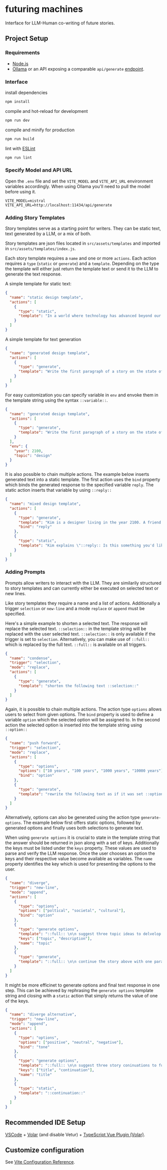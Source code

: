 # futuring machines

Interface for LLM-Human co-writing of future stories.

## Project Setup

### Requirements

- [Node.js](https://nodejs.org/en)
- [Ollama](https://ollama.com) or an API exposing a comparable `api/generate` [endpoint](https://github.com/ollama/ollama/blob/main/docs/api.md#generate-a-completion).

### Interface

install dependencies
```sh
npm install
```

compile and hot-reload for development
```sh
npm run dev
```

compile and minify for production
```sh
npm run build
```

lint with [ESLint](https://eslint.org/)
```sh
npm run lint
```

### Specify Model and API URL
Open the `.env` file and set the `VITE_MODEL` and `VITE_API_URL` environment variables accordingly. When using Ollama you'll need to pull the model before using it.

```
VITE_MODEL=mistral
VITE_API_URL=http://localhost:11434/api/generate
```

### Adding Story Templates
Story templates serve as a starting point for writers. They can be static text, text generated by a LLM, or a mix of both.

Story templates are json files located in `src/assets/templates` and imported in `src/assets/templates/index.js`.

Each story template requires a `name` and one or more `actions`. Each action requires a `type` (`static` or `generate`) and a `template`. Depending on the type the template will either just return the template text or send it to the LLM to generate the text response.

A simple template for static text:
```json
{
  "name": "static design template",
  "actions": [
    {
      "type": "static",
      "template": "In a world where technology has advanced beyond our wildest dreams, design practices have evolved to keep pace. As we step into the future, designers are no longer confined by the limitations of physical materials and two-dimensional screens."
    }
  ]
}
```

A simple template for text generation
```json
{
  "name": "generated design template",
  "actions": [
    {
      "type": "generate",
      "template": "Write the first paragraph of a story on the state of design practice in 2100."
    }
  ]
}
```

For easy customization you can specify variable in `env` and envoke them in the template string using the syntax `::variable::`.
```json
{
  "name": "generated design template",
  "actions": [
    {
      "type": "generate",
      "template": "Write the first paragraph of a story on the state of ::topic:: practice in ::year::."
    }
  ],
  "env": {
    "year": 2100,
    "topic": "design"
  }
}
```

It is also possible to chain multiple actions. The example below inserts generated text into a static template. The first action uses the `bind` property which binds the generated response to the specified variable `reply`. The static action inserts that variable by using `::reply::`
```json
{
  "name": "mixed design template",
  "actions": [
    {
      "type": "generate",
      "template": "Kim is a designer living in the year 2100. A friend asks her what she does all day. What does she respond?",
      "bind": "reply"
    },
    {
      "type": "static",
      "template": "Kim explains \"::reply:: Is this something you'd like to do as well, Alex?\""
    }
  ]
}
```

### Adding Prompts
Prompts allow writers to interact with the LLM. They are similarily structured to story templates and can currently either be executed on selected text or new lines.

Like story templates they require a name and a list of actions. Additionally a trigger `selection` or `new-line` and a mode `replace` or `append` must be specified.

Here's a simple example to shorten a selected text. The response will replace the selected text. `::selection::` in the template string will be replaced with the user selected text. `::selection::` is only available if the trigger is set to `selection`. Alternatively, you can make use of `::full::` which is replaced by the full text. `::full::` is available on all triggers.
```json
{
  "name": "condense",
  "trigger": "selection",
  "mode": "replace",
  "actions": [
    {
      "type": "generate",
      "template": "shorten the following text ::selection::"
    }
  ]
}
```

Again, it is possible to chain multiple actions. The action type `options` allows users to select from given options. The `bind` property is used to define a variable `option` which the selected option will be assigned to. In the second action the selected option is inserted into the template string using `::option::`

```json
{
  "name": "push forward",
  "trigger": "selection",
  "mode": "replace",
  "actions": [
    {
      "type": "options",
      "options": ["10 years", "100 years", "1000 years", "10000 years"],
      "bind": "option"
    },
    {
      "type": "generate",
      "template": "rewrite the following text as if it was set ::option:: in the future ::selection::"
    }
  ]
}
```

Alternatively, options can also be generated using the action type `generate-options`. The example below first offers static options, followed by generated options and finally uses both selections to generate text.

When using `generate options` it is crucial to state in the template string that the answer should be returned in json along with a set of keys. Additionally the keys must be listed under the `keys` property. These values are used to parse and verify the LLM response. Once the user chooses an option the keys and their respective value become available as variables. The `name` property identifies the key which is used for presenting the options to the user.

```json
{
  "name": "diverge",
  "trigger": "new-line",
  "mode": "append",
  "actions": [
    {
      "type": "options",
      "options": ["poltical", "societal", "cultural"],
      "bind": "option"
    },
    {
      "type": "generate options",
      "template": "::full:: \n\n suggest three topic ideas to delvelop the above story further while focussing on ::option:: aspects. provide them in json with the following keys: topic, description",
      "keys": ["topic", "description"],
      "name": "topic"
    },
    {
      "type": "generate",
      "template": "::full:: \n\n continue the story above with one paragraph that focusses on ::option:: aspects and the topic of ::topic:: (::description::)"
    }
  ]
}
```

It might be more efficinet to generate options and final text response in one step. This can be achieved by rephrasing the `generate options` template string and closing with a `static` action that simply returns the value of one of the keys.

```json
{
  "name": "diverge alternative",
  "trigger": "new-line",
  "mode": "append",
  "actions": [
    {
      "type": "options",
      "options": ["positive", "neutral", "negative"],
      "bind": "tone"
    },
    {
      "type": "generate options",
      "template": "::full:: \n\n suggest three story coninuations to further tell the above story while keeping the tone ::tone::. limit the length of the continuations to 10 words each. provide them in json with the following keys: title, continuation",
      "keys": ["title", "continuation"],
      "name": "title"
    },
    {
      "type": "static",
      "template": "::continuation::"
    }
  ]
}

```



## Recommended IDE Setup

[VSCode](https://code.visualstudio.com/) + [Volar](https://marketplace.visualstudio.com/items?itemName=Vue.volar) (and disable Vetur) + [TypeScript Vue Plugin (Volar)](https://marketplace.visualstudio.com/items?itemName=Vue.vscode-typescript-vue-plugin).

## Customize configuration

See [Vite Configuration Reference](https://vitejs.dev/config/).